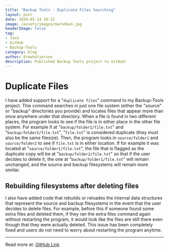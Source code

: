```yaml
---
title: "Backup Tools - Duplicate Files Searching"
layout: post
date: 2020-05-14 10:33
image: /assets/images/markdown.jpg
headerImage: false
tag:
- Java
- GitHub
- Backup-Tools
category: blog
author: drewhalverson
description: Published Backup Tools project to GitHub!
---
```



# Duplicate Files
I have added support for a "```duplicate files```" command to my Backup-Tools project. This command searches in just one file system (either the "source" or "backup" directories you provide) and locates files that appear more than once anywhere under that directory. When a file is found in two different places, the program looks to see if the file is in either place in the other file system. For example if at "```backup/folder1/file.txt```" and "```backup/folder2/file.txt```", "```file.txt```" is considered duplicate (they must also be the same filesize). Then, the program looks in ```source/folder1``` and ```source/folder2``` to see if ```file.txt``` is in either location. If for example it was located at "```source/folder1/file.txt```", the file that is flagged as the duplicate copy will be at "```backup/folder2/file.txt```" so that if the user decides to delete it, the one at "```backup/folder1/file.txt```" will remain unchanged, and the source and backup filesystems will remain more similar.

## Rebuilding filesystems after deleting files
I also have added code that rebuilds or reloades the internal data structures that represent the source and backup filesystems in the event that the user decides to delete files. For example, before this if someone found some extra files and deleted them, if they ran the extra files command again without restarting the program, it would look like the files are still there even though that they were actually deleted. This issue has been completely fixed and users do not need to worry about restarting the program anytime.

---

Read more at: [GitHub Link](https://github.com/d-halverson/File-Backup-Tools)
